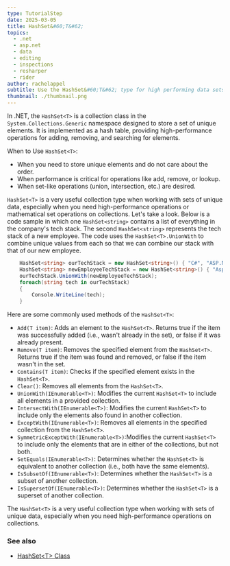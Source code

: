 ```yaml
---
type: TutorialStep
date: 2025-03-05
title: HashSet&#60;T&#62;
topics:
  - .net
  - asp.net
  - data
  - editing
  - inspections
  - resharper
  - rider
author: rachelappel
subtitle: Use the HashSet&#60;T&#62; type for high performing data sets with unique elements.
thumbnail: ./thumbnail.png
---
```


In .NET, the `HashSet<T>` is a collection class in the `System.Collections.Generic` namespace designed to store a set of unique elements. It is implemented as a hash table, providing high-performance operations for adding, removing, and searching for elements.

When to Use `HashSet<T>`:

- When you need to store unique elements and do not care about the order.
- When performance is critical for operations like add, remove, or lookup.
- When set-like operations (union, intersection, etc.) are desired.

`HashSet<T>` is a very useful collection type when working with sets of unique data, especially when you need high-performance operations or mathematical set operations on collections.
Let's take a look. Below is a code sample in which one `HashSet<string>` contains a list of everything in the company's tech stack. The second `HashSet<string>` represents the tech stack of a new employee.
The code uses the `HashSet<T>.UnionWith` to combine unique values from each so that we can combine our stack with that of our new employee.

```csharp
    HashSet<string> ourTechStack = new HashSet<string>() { "C#", "ASP.NET MVC", "Aspire", "React", "MongoDb" };
    HashSet<string> newEmployeeTechStack = new HashSet<string>() { "Aspire", "C#", "MongoDb", "React", "Blazor", "SQL" };
    ourTechStack.UnionWith(newEmployeeTechStack);
    foreach(string tech in ourTechStack)
    {
        Console.WriteLine(tech);
    }

```

Here are some commonly used methods of the `HashSet<T>`:

- `Add(T item)`: Adds an element to the `HashSet<T>`. Returns true if the item was successfully added (i.e., wasn't already in the set), or false if it was already present.
- `Remove(T item)`: Removes the specified element from the `HashSet<T>`. Returns true if the item was found and removed, or false if the item wasn't in the set.
- `Contains(T item)`: Checks if the specified element exists in the `HashSet<T>`.
- `Clear()`: Removes all elements from the `HashSet<T>`.
- `UnionWith(IEnumerable<T>)`: Modifies the current `HashSet<T>` to include all elements in a provided collection.
- `IntersectWith(IEnumerable<T>)`: Modifies the current `HashSet<T>` to include only the elements also found in another collection.
- `ExceptWith(IEnumerable<T>)`: Removes all elements in the specified collection from the `HashSet<T>`.
- `SymmetricExceptWith(IEnumerable<T>)`:Modifies the current `HashSet<T>` to include only the elements that are in either of the collections, but not both.
- `SetEquals(IEnumerable<T>)`: Determines whether the `HashSet<T>` is equivalent to another collection (i.e., both have the same elements).
- `IsSubsetOf(IEnumerable<T>)`: Determines whether the `HashSet<T>` is a subset of another collection.
- `IsSupersetOf(IEnumerable<T>)`: Determines whether the `HashSet<T>` is a superset of another collection.

The `HashSet<T>` is a very useful collection type when working with sets of unique data, especially when you need high-performance operations on collections.

### See also

- [HashSet&lt;T&gt; Class](https://learn.microsoft.com/en-us/dotnet/api/system.collections.generic.hashset-1?view=net-9.0)
